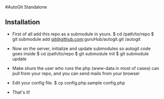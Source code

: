 #AutoGit Standalone

## Installation

* First of all add this repo as a submodule in yours.
    $ cd /path/to/repo
    $ git submodule add git@github.com:guruHub/autogit.git /autogit
 
* Now on the server, initialize and update submodules so autogit code goes inside 
    $ cd /path/to/repo
    $ git submodule init
    $ git submodule update

* Make shure the user who runs the php (www-data in most of cases) can pull from your repo, and you can send mails from your browser

* Edit your config file.
    $ cp config.php.sample config.php

* That's it!
